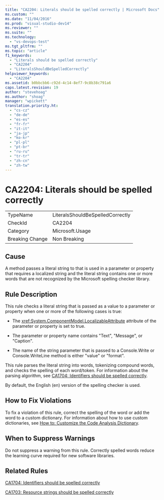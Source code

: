 ```yaml
---
title: "CA2204: Literals should be spelled correctly | Microsoft Docs"
ms.custom: ""
ms.date: "11/04/2016"
ms.prod: "visual-studio-dev14"
ms.reviewer: ""
ms.suite: ""
ms.technology: 
  - "vs-devops-test"
ms.tgt_pltfrm: ""
ms.topic: "article"
f1_keywords: 
  - "Literals should be spelled correctly"
  - "CA2204"
  - "LiteralsShouldBeSpelledCorrectly"
helpviewer_keywords: 
  - "CA2204"
ms.assetid: b0bbcbb6-c92d-4c14-8ef7-9c8b38c791a6
caps.latest.revision: 19
author: "stevehoag"
ms.author: "shoag"
manager: "wpickett"
translation.priority.ht: 
  - "cs-cz"
  - "de-de"
  - "es-es"
  - "fr-fr"
  - "it-it"
  - "ja-jp"
  - "ko-kr"
  - "pl-pl"
  - "pt-br"
  - "ru-ru"
  - "tr-tr"
  - "zh-cn"
  - "zh-tw"
---
```

# CA2204: Literals should be spelled correctly
|||  
|-|-|  
|TypeName|LiteralsShouldBeSpelledCorrectly|  
|CheckId|CA2204|  
|Category|Microsoft.Usage|  
|Breaking Change|Non Breaking|  
  
## Cause  
 A method passes a literal string to that is used in a parameter or property that requires a localized string and the literal string contains one or more words that are not recognized by the Microsoft spelling checker library.  
  
## Rule Description  
 This rule checks a literal string that is passed as a value to a parameter or property when one or more of the following cases is true:  
  
-   The <xref:System.ComponentModel.LocalizableAttribute> attribute of the parameter or property is set to true.  
  
-   The parameter or property name contains "Text", "Message", or "Caption".  
  
-   The name of the string parameter that is passed to a Console.Write or Console.WriteLine method is either "value" or "format".  
  
 This rule parses the literal string into words, tokenizing compound words, and checks the spelling of each word/token. For information about the parsing algorithm, see [CA1704: Identifiers should be spelled correctly](../code-quality/ca1704-identifiers-should-be-spelled-correctly.md).  
  
 By default, the English (en) version of the spelling checker is used.  
  
## How to Fix Violations  
 To fix a violation of this rule, correct the spelling of the word or add the word to a custom dictionary. For information about how to use custom dictionaries, see [How to: Customize the Code Analysis Dictionary](../code-quality/how-to-customize-the-code-analysis-dictionary.md).  
  
## When to Suppress Warnings  
 Do not suppress a warning from this rule. Correctly spelled words reduce the learning curve required for new software libraries.  
  
## Related Rules  
 [CA1704: Identifiers should be spelled correctly](../code-quality/ca1704-identifiers-should-be-spelled-correctly.md)  
  
 [CA1703: Resource strings should be spelled correctly](../code-quality/ca1703-resource-strings-should-be-spelled-correctly.md)
